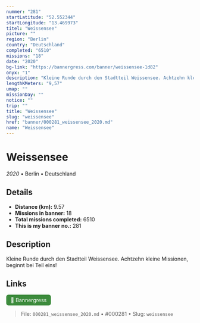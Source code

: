 ```yaml
---
nummer: "281"
startLatitude: "52.552344"
startLongitude: "13.469973"
titel: "Weissensee"
picture: ""
region: "Berlin"
country: "Deutschland"
completed: "6510"
missions: "18"
date: "2020"
bg-link: "https://bannergress.com/banner/weissensee-1d82"
onyx: "1"
description: "Kleine Runde durch den Stadtteil Weissensee. Achtzehn kleine Missionen, beginnt bei Teil eins!"
lengthKMeters: "9,57"
umap: ""
missionDay: ""
notice: ""
trip: ""
title: "Weissensee"
slug: "weissensee"
href: "banner/000281_weissensee_2020.md"
name: "Weissensee"
---
```

# Weissensee

*2020* • Berlin • Deutschland





## Details
- **Distance (km):** 9.57
- **Missions in banner:** 18
- **Total missions completed:** 6510
- **This is my banner no.:** 281



## Description
Kleine Runde durch den Stadtteil Weissensee. Achtzehn kleine Missionen, beginnt bei Teil eins!



## Links
<a href="https://bannergress.com/banner/weissensee-1d82" target="_blank" style="display:inline-block;margin-right:8px;padding:6px 12px;background:#3c8b3c;color:#fff;text-decoration:none;border-radius:6px;">🔗 Bannergress</a>



> File: `000281_weissensee_2020.md`
> • #000281
> • Slug: `weissensee`
